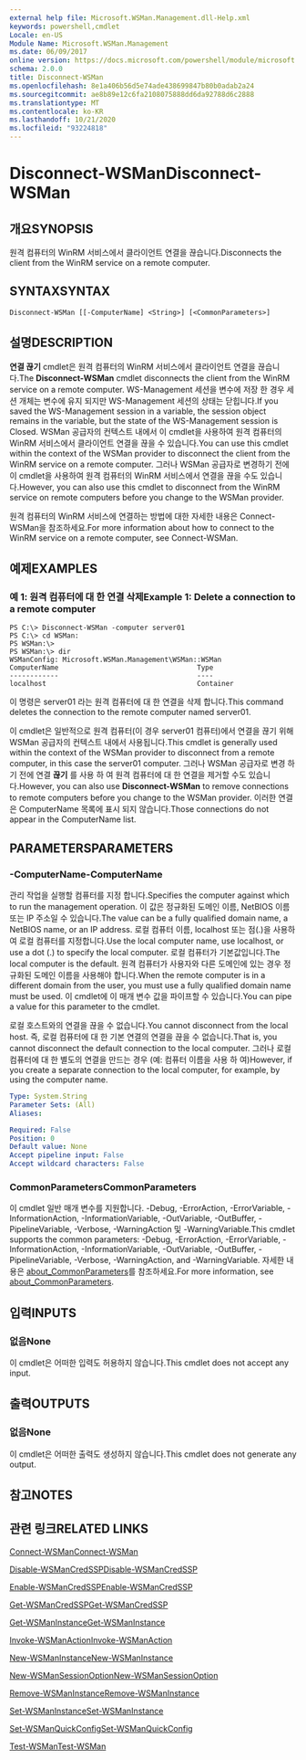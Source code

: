 ```yaml
---
external help file: Microsoft.WSMan.Management.dll-Help.xml
keywords: powershell,cmdlet
Locale: en-US
Module Name: Microsoft.WSMan.Management
ms.date: 06/09/2017
online version: https://docs.microsoft.com/powershell/module/microsoft.wsman.management/disconnect-wsman?view=powershell-5.1&WT.mc_id=ps-gethelp
schema: 2.0.0
title: Disconnect-WSMan
ms.openlocfilehash: 8e1a406b56d5e74ade438699847b80b0adab2a24
ms.sourcegitcommit: ae8b89e12c6fa2108075888dd6da92788d6c2888
ms.translationtype: MT
ms.contentlocale: ko-KR
ms.lasthandoff: 10/21/2020
ms.locfileid: "93224818"
---
```

# <span data-ttu-id="8b4a8-103">Disconnect-WSMan</span><span class="sxs-lookup"><span data-stu-id="8b4a8-103">Disconnect-WSMan</span></span>

## <span data-ttu-id="8b4a8-104">개요</span><span class="sxs-lookup"><span data-stu-id="8b4a8-104">SYNOPSIS</span></span>
<span data-ttu-id="8b4a8-105">원격 컴퓨터의 WinRM 서비스에서 클라이언트 연결을 끊습니다.</span><span class="sxs-lookup"><span data-stu-id="8b4a8-105">Disconnects the client from the WinRM service on a remote computer.</span></span>

## <span data-ttu-id="8b4a8-106">SYNTAX</span><span class="sxs-lookup"><span data-stu-id="8b4a8-106">SYNTAX</span></span>

```
Disconnect-WSMan [[-ComputerName] <String>] [<CommonParameters>]
```

## <span data-ttu-id="8b4a8-107">설명</span><span class="sxs-lookup"><span data-stu-id="8b4a8-107">DESCRIPTION</span></span>
<span data-ttu-id="8b4a8-108">**연결 끊기** cmdlet은 원격 컴퓨터의 WinRM 서비스에서 클라이언트 연결을 끊습니다.</span><span class="sxs-lookup"><span data-stu-id="8b4a8-108">The **Disconnect-WSMan** cmdlet disconnects the client from the WinRM service on a remote computer.</span></span>
<span data-ttu-id="8b4a8-109">WS-Management 세션을 변수에 저장 한 경우 세션 개체는 변수에 유지 되지만 WS-Management 세션의 상태는 닫힙니다.</span><span class="sxs-lookup"><span data-stu-id="8b4a8-109">If you saved the WS-Management session in a variable, the session object remains in the variable, but the state of the WS-Management session is Closed.</span></span>
<span data-ttu-id="8b4a8-110">WSMan 공급자의 컨텍스트 내에서 이 cmdlet을 사용하여 원격 컴퓨터의 WinRM 서비스에서 클라이언트 연결을 끊을 수 있습니다.</span><span class="sxs-lookup"><span data-stu-id="8b4a8-110">You can use this cmdlet within the context of the WSMan provider to disconnect the client from the WinRM service on a remote computer.</span></span>
<span data-ttu-id="8b4a8-111">그러나 WSMan 공급자로 변경하기 전에 이 cmdlet을 사용하여 원격 컴퓨터의 WinRM 서비스에서 연결을 끊을 수도 있습니다.</span><span class="sxs-lookup"><span data-stu-id="8b4a8-111">However, you can also use this cmdlet to disconnect from the WinRM service on remote computers before you change to the WSMan provider.</span></span>

<span data-ttu-id="8b4a8-112">원격 컴퓨터의 WinRM 서비스에 연결하는 방법에 대한 자세한 내용은 Connect-WSMan을 참조하세요.</span><span class="sxs-lookup"><span data-stu-id="8b4a8-112">For more information about how to connect to the WinRM service on a remote computer, see Connect-WSMan.</span></span>

## <span data-ttu-id="8b4a8-113">예제</span><span class="sxs-lookup"><span data-stu-id="8b4a8-113">EXAMPLES</span></span>

### <span data-ttu-id="8b4a8-114">예 1: 원격 컴퓨터에 대 한 연결 삭제</span><span class="sxs-lookup"><span data-stu-id="8b4a8-114">Example 1: Delete a connection to a remote computer</span></span>

```
PS C:\> Disconnect-WSMan -computer server01
PS C:\> cd WSMan:
PS WSMan:\>
PS WSMan:\> dir
WSManConfig: Microsoft.WSMan.Management\WSMan::WSMan
ComputerName                                  Type
------------                                  ----
localhost                                     Container
```

<span data-ttu-id="8b4a8-115">이 명령은 server01 라는 원격 컴퓨터에 대 한 연결을 삭제 합니다.</span><span class="sxs-lookup"><span data-stu-id="8b4a8-115">This command deletes the connection to the remote computer named server01.</span></span>

<span data-ttu-id="8b4a8-116">이 cmdlet은 일반적으로 원격 컴퓨터(이 경우 server01 컴퓨터)에서 연결을 끊기 위해 WSMan 공급자의 컨텍스트 내에서 사용됩니다.</span><span class="sxs-lookup"><span data-stu-id="8b4a8-116">This cmdlet is generally used within the context of the WSMan provider to disconnect from a remote computer, in this case the server01 computer.</span></span>
<span data-ttu-id="8b4a8-117">그러나 WSMan 공급자로 변경 하기 전에 연결 **끊기** 를 사용 하 여 원격 컴퓨터에 대 한 연결을 제거할 수도 있습니다.</span><span class="sxs-lookup"><span data-stu-id="8b4a8-117">However, you can also use **Disconnect-WSMan** to remove connections to remote computers before you change to the WSMan provider.</span></span>
<span data-ttu-id="8b4a8-118">이러한 연결은 ComputerName 목록에 표시 되지 않습니다.</span><span class="sxs-lookup"><span data-stu-id="8b4a8-118">Those connections do not appear in the ComputerName list.</span></span>

## <span data-ttu-id="8b4a8-119">PARAMETERS</span><span class="sxs-lookup"><span data-stu-id="8b4a8-119">PARAMETERS</span></span>

### <span data-ttu-id="8b4a8-120">-ComputerName</span><span class="sxs-lookup"><span data-stu-id="8b4a8-120">-ComputerName</span></span>
<span data-ttu-id="8b4a8-121">관리 작업을 실행할 컴퓨터를 지정 합니다.</span><span class="sxs-lookup"><span data-stu-id="8b4a8-121">Specifies the computer against which to run the management operation.</span></span>
<span data-ttu-id="8b4a8-122">이 값은 정규화된 도메인 이름, NetBIOS 이름 또는 IP 주소일 수 있습니다.</span><span class="sxs-lookup"><span data-stu-id="8b4a8-122">The value can be a fully qualified domain name, a NetBIOS name, or an IP address.</span></span>
<span data-ttu-id="8b4a8-123">로컬 컴퓨터 이름, localhost 또는 점(.)을 사용하여 로컬 컴퓨터를 지정합니다.</span><span class="sxs-lookup"><span data-stu-id="8b4a8-123">Use the local computer name, use localhost, or use a dot (.) to specify the local computer.</span></span>
<span data-ttu-id="8b4a8-124">로컬 컴퓨터가 기본값입니다.</span><span class="sxs-lookup"><span data-stu-id="8b4a8-124">The local computer is the default.</span></span>
<span data-ttu-id="8b4a8-125">원격 컴퓨터가 사용자와 다른 도메인에 있는 경우 정규화된 도메인 이름을 사용해야 합니다.</span><span class="sxs-lookup"><span data-stu-id="8b4a8-125">When the remote computer is in a different domain from the user, you must use a fully qualified domain name must be used.</span></span>
<span data-ttu-id="8b4a8-126">이 cmdlet에 이 매개 변수 값을 파이프할 수 있습니다.</span><span class="sxs-lookup"><span data-stu-id="8b4a8-126">You can pipe a value for this parameter to the cmdlet.</span></span>

<span data-ttu-id="8b4a8-127">로컬 호스트와의 연결을 끊을 수 없습니다.</span><span class="sxs-lookup"><span data-stu-id="8b4a8-127">You cannot disconnect from the local host.</span></span>
<span data-ttu-id="8b4a8-128">즉, 로컬 컴퓨터에 대 한 기본 연결의 연결을 끊을 수 없습니다.</span><span class="sxs-lookup"><span data-stu-id="8b4a8-128">That is, you cannot disconnect the default connection to the local computer.</span></span>
<span data-ttu-id="8b4a8-129">그러나 로컬 컴퓨터에 대 한 별도의 연결을 만드는 경우 (예: 컴퓨터 이름을 사용 하 여)</span><span class="sxs-lookup"><span data-stu-id="8b4a8-129">However, if you create a separate connection to the local computer, for example, by using the computer name.</span></span>

```yaml
Type: System.String
Parameter Sets: (All)
Aliases:

Required: False
Position: 0
Default value: None
Accept pipeline input: False
Accept wildcard characters: False
```

### <span data-ttu-id="8b4a8-130">CommonParameters</span><span class="sxs-lookup"><span data-stu-id="8b4a8-130">CommonParameters</span></span>
<span data-ttu-id="8b4a8-131">이 cmdlet 일반 매개 변수를 지원합니다. -Debug, -ErrorAction, -ErrorVariable, -InformationAction, -InformationVariable, -OutVariable, -OutBuffer, -PipelineVariable, -Verbose, -WarningAction 및 -WarningVariable.</span><span class="sxs-lookup"><span data-stu-id="8b4a8-131">This cmdlet supports the common parameters: -Debug, -ErrorAction, -ErrorVariable, -InformationAction, -InformationVariable, -OutVariable, -OutBuffer, -PipelineVariable, -Verbose, -WarningAction, and -WarningVariable.</span></span> <span data-ttu-id="8b4a8-132">자세한 내용은 [about_CommonParameters](https://go.microsoft.com/fwlink/?LinkID=113216)를 참조하세요.</span><span class="sxs-lookup"><span data-stu-id="8b4a8-132">For more information, see [about_CommonParameters](https://go.microsoft.com/fwlink/?LinkID=113216).</span></span>

## <span data-ttu-id="8b4a8-133">입력</span><span class="sxs-lookup"><span data-stu-id="8b4a8-133">INPUTS</span></span>

### <span data-ttu-id="8b4a8-134">없음</span><span class="sxs-lookup"><span data-stu-id="8b4a8-134">None</span></span>
<span data-ttu-id="8b4a8-135">이 cmdlet은 어떠한 입력도 허용하지 않습니다.</span><span class="sxs-lookup"><span data-stu-id="8b4a8-135">This cmdlet does not accept any input.</span></span>

## <span data-ttu-id="8b4a8-136">출력</span><span class="sxs-lookup"><span data-stu-id="8b4a8-136">OUTPUTS</span></span>

### <span data-ttu-id="8b4a8-137">없음</span><span class="sxs-lookup"><span data-stu-id="8b4a8-137">None</span></span>
<span data-ttu-id="8b4a8-138">이 cmdlet은 어떠한 출력도 생성하지 않습니다.</span><span class="sxs-lookup"><span data-stu-id="8b4a8-138">This cmdlet does not generate any output.</span></span>

## <span data-ttu-id="8b4a8-139">참고</span><span class="sxs-lookup"><span data-stu-id="8b4a8-139">NOTES</span></span>

## <span data-ttu-id="8b4a8-140">관련 링크</span><span class="sxs-lookup"><span data-stu-id="8b4a8-140">RELATED LINKS</span></span>

[<span data-ttu-id="8b4a8-141">Connect-WSMan</span><span class="sxs-lookup"><span data-stu-id="8b4a8-141">Connect-WSMan</span></span>](Connect-WSMan.md)

[<span data-ttu-id="8b4a8-142">Disable-WSManCredSSP</span><span class="sxs-lookup"><span data-stu-id="8b4a8-142">Disable-WSManCredSSP</span></span>](Disable-WSManCredSSP.md)

[<span data-ttu-id="8b4a8-143">Enable-WSManCredSSP</span><span class="sxs-lookup"><span data-stu-id="8b4a8-143">Enable-WSManCredSSP</span></span>](Enable-WSManCredSSP.md)

[<span data-ttu-id="8b4a8-144">Get-WSManCredSSP</span><span class="sxs-lookup"><span data-stu-id="8b4a8-144">Get-WSManCredSSP</span></span>](Get-WSManCredSSP.md)

[<span data-ttu-id="8b4a8-145">Get-WSManInstance</span><span class="sxs-lookup"><span data-stu-id="8b4a8-145">Get-WSManInstance</span></span>](Get-WSManInstance.md)

[<span data-ttu-id="8b4a8-146">Invoke-WSManAction</span><span class="sxs-lookup"><span data-stu-id="8b4a8-146">Invoke-WSManAction</span></span>](Invoke-WSManAction.md)

[<span data-ttu-id="8b4a8-147">New-WSManInstance</span><span class="sxs-lookup"><span data-stu-id="8b4a8-147">New-WSManInstance</span></span>](New-WSManInstance.md)

[<span data-ttu-id="8b4a8-148">New-WSManSessionOption</span><span class="sxs-lookup"><span data-stu-id="8b4a8-148">New-WSManSessionOption</span></span>](New-WSManSessionOption.md)

[<span data-ttu-id="8b4a8-149">Remove-WSManInstance</span><span class="sxs-lookup"><span data-stu-id="8b4a8-149">Remove-WSManInstance</span></span>](Remove-WSManInstance.md)

[<span data-ttu-id="8b4a8-150">Set-WSManInstance</span><span class="sxs-lookup"><span data-stu-id="8b4a8-150">Set-WSManInstance</span></span>](Set-WSManInstance.md)

[<span data-ttu-id="8b4a8-151">Set-WSManQuickConfig</span><span class="sxs-lookup"><span data-stu-id="8b4a8-151">Set-WSManQuickConfig</span></span>](Set-WSManQuickConfig.md)

[<span data-ttu-id="8b4a8-152">Test-WSMan</span><span class="sxs-lookup"><span data-stu-id="8b4a8-152">Test-WSMan</span></span>](Test-WSMan.md)

